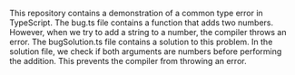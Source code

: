 This repository contains a demonstration of a common type error in TypeScript. The bug.ts file contains a function that adds two numbers. However, when we try to add a string to a number, the compiler throws an error. The bugSolution.ts file contains a solution to this problem. In the solution file, we check if both arguments are numbers before performing the addition. This prevents the compiler from throwing an error. 